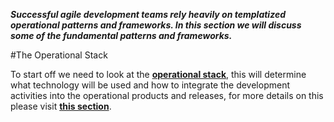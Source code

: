 **_Successful agile development teams rely heavily on templatized operational patterns and frameworks.
In this section we will discuss some of the fundamental patterns and frameworks._**

#The Operational Stack

To start off we need to look at the [**operational stack**](./Agile-Patterns-and-DevOPS-processes/The-Operational-Stacks.md), this will determine what technology will be used and how to integrate the development activities into the operational products and releases, for more details on this please visit [**this section**](./Agile-Patterns-and-DevOPS-processes/The-Operational-Stacks.md). 




